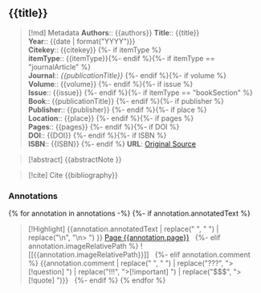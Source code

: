 ## {{title}}

>[!md] Metadata
> **Authors**:: {{authors}}
> **Title**:: {{title}}  
> **Year**:: {{date | format("YYYY")}}   
> **Citekey**:: {{citekey}} {%- if itemType %}  
> **itemType**:: {{itemType}}{%- endif %}{%- if itemType == "journalArticle" %}  
> **Journal**:: *{{publicationTitle}}* {%- endif %}{%- if volume %}  
> **Volume**:: {{volume}} {%- endif %}{%- if issue %}  
> **Issue**:: {{issue}} {%- endif %}{%- if itemType == "bookSection" %}  
> **Book**:: {{publicationTitle}} {%- endif %}{%- if publisher %}  
> **Publisher**:: {{publisher}} {%- endif %}{%- if place %}  
> **Location**:: {{place}} {%- endif %}{%- if pages %}   
> **Pages**:: {{pages}} {%- endif %}{%- if DOI %}  
> **DOI**:: {{DOI}} {%- endif %}{%- if ISBN %}  
> **ISBN**:: {{ISBN}} {%- endif %}
> **URL**: [Original Source]({{url}})

> [!abstract]
> {{abstractNote }}

> [!cite] Cite
> {{bibliography}}

### Annotations
{% for annotation in annotations -%}
  {%- if annotation.annotatedText %}
> [!Highlight]
> {{annotation.annotatedText | replace(" ", " ") | replace("\n", "\n> ") }} 
> [Page {{annotation.page}}](zotero://open-pdf/library/items/{{annotation.attachment.itemKey}}?page={{annotation.page}}&annotation={{annotation.id}})
  {%- elif annotation.imageRelativePath %}
![[{{annotation.imageRelativePath}}]] 
  {%- elif annotation.comment %}
{{annotation.comment  | replace(" ", " ") | replace("???", ">[!question] ")  | replace("!!!", ">[!important] ") | replace("$$$", ">[!quote] ")}}
  {%- endif %}
{% endfor %}
